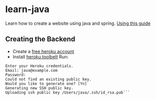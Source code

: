 # learn-java
Learn how to create a website using java and spring.
[Using this guide](https://spring.io/guides/gs/rest-service/)
## Creating the Backend
- Create a [free heroku account](https://signup.heroku.com/)
- Install [heroku toolbelt](https://toolbelt.heroku.com/)
Run:

``` heroku login
Enter your Heroku credentials.
Email: java@example.com
Password:
Could not find an existing public key.
Would you like to generate one? [Yn]
Generating new SSH public key.
Uploading ssh public key /Users/java/.ssh/id_rsa.pub```
